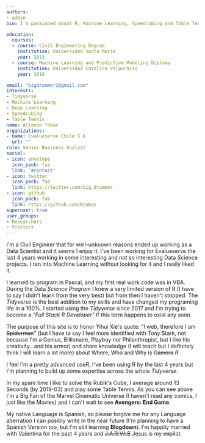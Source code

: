 ```yaml
---
authors:
- admin
bio: I'm passioned about R, Machine Learning, Speedcubing and Table Tennis.

education:
  courses:
  - course: Civil Engineering Degree
    institution: Universidad Santa Maria
    year: 2013
  - course: Machine Learning and Predictive Modeling Diploma
    institution: Universidad Catolica Valparaiso
    year: 2019

email: "bigdrummer2@gmail.com"
interests:
- Tidyverse
- Machine Learning
- Deep Learning
- Speedcubing
- Table Tennis
name: Alfonso Tobar
organizations:
- name: Evalueserve Chile S.A
  url: ""
role: Senior Business Analyst
social:
- icon: envelope
  icon_pack: fas
  link: '#contact'
- icon: twitter
  icon_pack: fab
  link: https://twitter.com/big_drummer
- icon: github
  icon_pack: fab
  link: https://github.com/Rcubes
superuser: true
user_groups:
- Researchers
- Visitors
---
```


I'm a Civil Engineer that for well-unknown reasons ended up working as a Data Scientist and it seems I enjoy it.
I've been working for Evalueserve the last 4 years working in some interesting and not so interesting Data Science projects. I ran into Machine Learning without looking for it and I really liked it. 

I learned to program in Pascal, and my first real work code was in VBA. During the Data *Science Program* I knew a very limited version of R (I have to say I didn't learn from the very best)  but from then I haven't stopped. The *Tidyverse* is the best addition to my skills and have changed my programing life in a 100%. I started using the *Tidyverse* since 2017 and I'm trying to become a *"Full Stack R Developer"* if this term happens to exist any soon.

The purpose of this site is to honor Yihui Xie's quote: "I web, therefore I am ~~Spiderman~~" (but I have to say I feel more identified with Tony Stark, not because I'm a Genius, Billionaire, Playboy nor Philanthropist, but I like his creativity...and his armor)  and share knowledge (I will teach but I definitely think I will learn a lot more) about Where, Who and Why is ~~Gamora~~ *R*. 

I feel I'm a pretty advanced useR, I've been using R by the last 4 years but I'm planning to build up some expertise across the whole *Tidyverse*.

In my spare time I like to solve the Rubik's Cube, I average around 13 Seconds (by 2019-03) and play some Table Tennis. As you can see above I'm a Big Fan of the Marvel Cinematic Universe (I haven't read any comics, I just like the Movies) and i can't wait to see **Avengers: End Game**.

My native Language is Spanish, so please forgive me for any Language aberration I can posibly write in the near future (I'm planning to have a Spanish Version too, but I'm still learning **Blogdown**). I'm happily married with Valentina for the past 4 years and ~~J.A.R.V.I.S~~ Jesus is my ~~co~~pilot.

